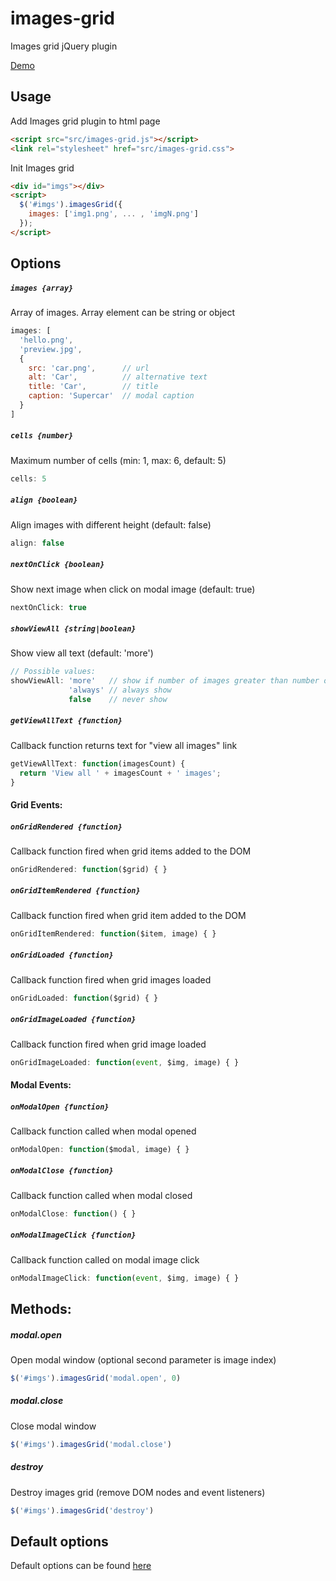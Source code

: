 # images-grid

Images grid jQuery plugin

[Demo](https://taras-d.github.io/images-grid)

## Usage
Add Images grid plugin to html page
```html
<script src="src/images-grid.js"></script>
<link rel="stylesheet" href="src/images-grid.css">
```
Init Images grid
```html
<div id="imgs"></div>
<script>
  $('#imgs').imagesGrid({
    images: ['img1.png', ... , 'imgN.png']
  });
</script>
```

## Options

##### **`images {array}`**
Array of images. Array element can be string or object
```javascript
images: [
  'hello.png',
  'preview.jpg',
  {
    src: 'car.png',      // url
    alt: 'Car',          // alternative text
    title: 'Car',        // title
    caption: 'Supercar'  // modal caption
  }
]
```

##### **`cells {number}`**
Maximum number of cells (min: 1, max: 6, default: 5)
```javascript
cells: 5
```

##### **`align {boolean}`**
Align images with different height (default: false)
```javascript
align: false
```

##### **`nextOnClick {boolean}`**
Show next image when click on modal image (default: true)
```javascript
nextOnClick: true
```

##### **`showViewAll {string|boolean}`**
Show view all text (default: 'more')
```javascript
// Possible values:
showViewAll: 'more'   // show if number of images greater than number of cells
             'always' // always show
             false    // never show
```

##### **`getViewAllText {function}`**
Callback function returns text for "view all images" link
```javascript
getViewAllText: function(imagesCount) {
  return 'View all ' + imagesCount + ' images';
}
```

#### Grid Events:

##### **`onGridRendered {function}`**
Callback function fired when grid items added to the DOM
```javascript
onGridRendered: function($grid) { }
```

##### **`onGridItemRendered {function}`**
Callback function fired when grid item added to the DOM
```javascript
onGridItemRendered: function($item, image) { }
```

##### **`onGridLoaded {function}`**
Callback function fired when grid images loaded
```javascript
onGridLoaded: function($grid) { }
```

##### **`onGridImageLoaded {function}`**
Callback function fired when grid image loaded
```javascript
onGridImageLoaded: function(event, $img, image) { }

```

#### Modal Events:

##### **`onModalOpen {function}`**
Callback function called when modal opened
```javascript
onModalOpen: function($modal, image) { }
```

##### **`onModalClose {function}`**
Callback function called when modal closed
```javascript
onModalClose: function() { }
```

##### **`onModalImageClick {function}`**
Callback function called on modal image click
```javascript
onModalImageClick: function(event, $img, image) { }
```

## Methods:

##### **modal.open**
Open modal window (optional second parameter is image index)
```javascript
$('#imgs').imagesGrid('modal.open', 0)
```

##### **modal.close**
Close modal window
```javascript
$('#imgs').imagesGrid('modal.close')
```

##### **destroy**
Destroy images grid (remove DOM nodes and event listeners)
```javascript
$('#imgs').imagesGrid('destroy')
```

## Default options
Default options can be found [here](https://github.com/taras-d/images-grid/blob/master/src/images-grid.js#L49-L69)
